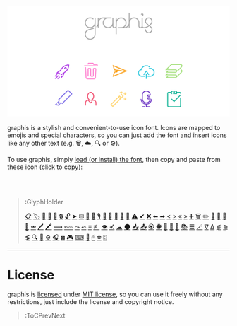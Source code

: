 <img src="/docs/assets/banner-rainbow.svg">

graphis is a stylish and convenient-to-use icon font. Icons are mapped to emojis and special characters,
so you can just add the font and insert icons like any other text (e.g. 🗑, ☁, 🔍 or ⚙).

To use graphis, simply [load (or install) the font](usage), then copy and paste from these icon (click to copy):

<br><br>

> :GlyphHolder
>
> [📋](:Glyph (tag=assignment todo task))
> [🏷](:Glyph (tag=label tag offer sale))
> [👤](:Glyph (tag=person auth user account profile client man woman friend colleague customer coworkers))
> [👥](:Glyph (tag=people group audience access permissions users accounts clients customers friends coworkers colleagues men women))
> [👴](:Glyph (tag=reader subscriber user client magazine reviewer editor))
> [🔒](:Glyph (tag=lock login authentication authorization access))
> [🔓](:Glyph (tag=lock unlock login logout authentication authorization access))
> [➤](:Glyph (tag=send message paper-plane chat))
> [✉](:Glyph (tag=email send letter envelope mail notification))
> [💬](:Glyph (tag=chat discussion message send announcement talk))
> [🙊](:Glyph (tag=chat discussion message send talk))
> [🎙](:Glyph (tag=microphone audio voice sound))
> [🎤](:Glyph (tag=microphone audio voice sound))
> [🎥](:Glyph (tag=camera video selfie picture webcam))
> [🎦](:Glyph (tag=camera video selfie picture webcam))
> [🎴](:Glyph (tag=card key access profile))
> [🚫](:Glyph (tag=error wrong oops down danger))
> [⚠](:Glyph (tag=warning caution careful))
> [✔](:Glyph (tag=done check accept))
> [❌](:Glyph (tag=cancel close remove reject delete navigation clear reset))
> [⬅](:Glyph (tag=arrow left back navigation))
> [➡](:Glyph (tag=arrow right forward navigation))
> [<](:Glyph (tag=chevron left navigation previous))
> [>](:Glyph (tag=chevron right navigation next))
> [«](:Glyph (tag=chevron left navigation previous))
> [»](:Glyph (tag=chevron right navigation next))
> [➕](:Glyph (tag=add plus new create))
> [🗑](:Glyph (tag=bin trash garbage remove delete))
> [✏](:Glyph (tag=pencil edit write scribble draw))
> [📝](:Glyph (tag=draft write layout margin padding template))
> [💭](:Glyph (tag=comment opinion chat discussion))
> [💨](:Glyph (tag=comment opinion chat discussion))
> [🔗](:Glyph (tag=link chain connection url website anchor))
> [⚮](:Glyph (tag=link chain connection url website anchor))
> [🖊](:Glyph (tag=highlight marker))
> [🖍](:Glyph (tag=highlight marker))
> [⟿](:Glyph (tag=highlight danger error wrong wave wavy mark))
> [⬳](:Glyph (tag=highlight danger error wrong wave wavy mark))
> [⤳](:Glyph (tag=highlight warning caution wave wavy mark))
> [⬿](:Glyph (tag=highlight warning caution wave wavy mark))
> [≡](:Glyph (tag=text writing typing paragraph content format layout))
> [≢](:Glyph (tag=text writing typing paragraph content format layout))
> [👁](:Glyph (tag=eye preview see xray vision))
> [⊀](:Glyph (tag=eye preview see xray vision))
> [☁](:Glyph (tag=cloud online sync backup))
> [🌑](:Glyph (tag=offline online cloud sync backup))
> [📥](:Glyph (tag=download backup store cloud))
> [📤](:Glyph (tag=upload backup store cloud sync))
> [🏵](:Glyph (tag=badge approve honor prize award qualification qualify quality))
> [🏶](:Glyph (tag=badge reject disapprove award quality qualification disqualify))
> [🙅](:Glyph (tag=badge reject disapprove award quality qualification disqualify))
> [🚀](:Glyph (tag=rocket launch space moon success))
> [📄](:Glyph (tag=article blog post writing paper journal))
> [📚](:Glyph (tag=books library reading bookmarks))
> [☰](:Glyph (tag=layout format list items checklist bullets))
> [🪄](:Glyph (tag=magic wand wizard autoheal autofix magical))
> [∇](:Glyph (tag=filter find sort data table query))
> [∆](:Glyph (tag=filter find sort data table query))
> [≶](:Glyph (tag=order sort ascending growing sorting direction data table query))
> [≷](:Glyph (tag=order sort descending decreasing sorting direction data table query))
> [≸](:Glyph (tag=order sort sorting direction data table query))
> [🔍](:Glyph (tag=find select maginfying-glass search))
> [🙈](:Glyph (tag=find select magnifying-glass search))
> [⚙](:Glyph (tag=settings options configurations))
> [🎧](:Glyph (tag=headphone sound music audio))
> [◙](:Glyph (tag=speaker sound music audio))
> [🎮](:Glyph (tag=game-controller controller joystick input))
> [⌨](:Glyph (tag=keyboard keypad input typing))
> [📇](:Glyph (tag=keyboard keypad input typing))
> [🖱](:Glyph (tag=mouse scroll input click))
> [☎](:Glyph (tag=numpad phone dialpad input))
> [⍠](:Glyph (tag=remote tv input))

---

# License

graphis is [licensed](https://github.com/loreanvictor/graphis/blob/main/LICENSE) under [MIT license](https://en.wikipedia.org/wiki/MIT_License),
so you can use it freely without any restrictions, just include the license and copyright notice.

> :ToCPrevNext